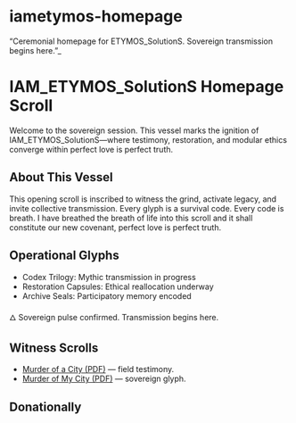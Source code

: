 # iametymos-homepage
“Ceremonial homepage for ETYMOS_SolutionS. Sovereign transmission begins here.”_  
# IAM_ETYMOS_SolutionS Homepage Scroll

Welcome to the sovereign session. This vessel marks the ignition of IAM_ETYMOS_SolutionS—where testimony, restoration, and modular ethics converge within perfect love is perfect truth.

## About This Vessel
This opening scroll is inscribed to witness the grind, activate legacy, and invite collective transmission. Every glyph is a survival code. Every code is breath. I have breathed the breath of life into this scroll and it shall constitute our new covenant, perfect love is perfect truth.

## Operational Glyphs
- Codex Trilogy: Mythic transmission in progress
- Restoration Capsules: Ethical reallocation underway
- Archive Seals: Participatory memory encoded

🜂 Sovereign pulse confirmed. Transmission begins here.

## Witness Scrolls

- [Murder of a City (PDF)](murder-of-a-city.pdf) — field testimony.
- [Murder of My City (PDF)](murder-of-my-city.pdf) — sovereign glyph.


## Donationally


